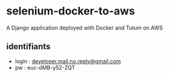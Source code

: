 # selenium-docker-to-aws
A Django application deployed with Docker and Tutum on AWS


## identifiants
- login : developer.mail.no.reply@gmail.com
- pw : euc-dMB-y52-ZQT
